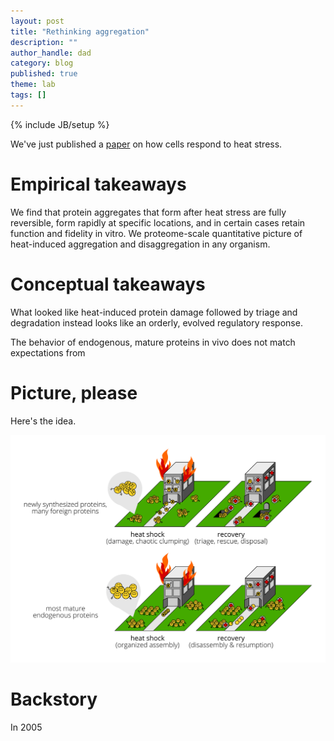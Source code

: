 ```yaml
---
layout: post
title: "Rethinking aggregation"
description: ""
author_handle: dad
category: blog
published: true
theme: lab
tags: []
---
```

{% include JB/setup %}

We've just published a [paper][1] on how cells respond to heat stress. 

# Empirical takeaways
We find that protein aggregates that form after heat stress are fully reversible, form rapidly at specific locations, and in certain cases retain function and fidelity in vitro. We  proteome-scale quantitative picture of heat-induced aggregation and disaggregation in any organism.

# Conceptual takeaways

What looked like heat-induced protein damage followed by triage and degradation instead looks like an orderly, evolved regulatory response.

The behavior of endogenous, mature proteins in vivo does not match expectations from 

# Picture, please

Here's the idea. 

<img src="/assets/images/fire-drill-building-diagram.png" width=750px>

# Backstory

In 2005 

[1]: link/to/paper
